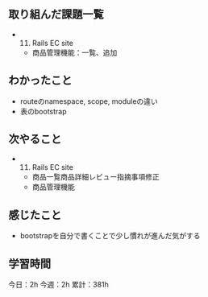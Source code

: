 ## 取り組んだ課題一覧

- 11. Rails EC site
  - 商品管理機能：一覧、追加

## わかったこと

- routeのnamespace, scope, moduleの違い
- 表のbootstrap

## 次やること

- 11. Rails EC site
  - 商品一覧商品詳細レビュー指摘事項修正
  - 商品管理機能

## 感じたこと

- bootstrapを自分で書くことで少し慣れが進んだ気がする

## 学習時間

今日：2h
今週：2h
累計：381h
